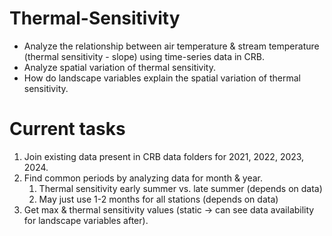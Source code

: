 # Thermal-Sensitivity
* Analyze the relationship between air temperature & stream temperature (thermal sensitivity - slope) using time-series data in CRB. <br>
* Analyze spatial variation of thermal sensitivity. <br>
* How do landscape variables explain the spatial variation of thermal sensitivity. <br>
# Current tasks
1) Join existing data present in CRB data folders for 2021, 2022, 2023, 2024. <br>
2) Find common periods by analyzing data for month & year.
   1) Thermal sensitivity early summer vs. late summer (depends on data)
   2) May just use 1-2 months for all stations (depends on data)
3) Get max & thermal sensitivity values (static -> can see data availability for landscape variables after). <br>